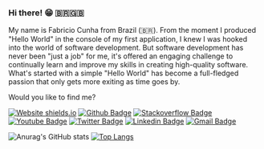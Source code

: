 ### Hi there! 😁 🇧🇷🇬🇧

My name is Fabricio Cunha from Brazil (🇧🇷). From the moment I produced "Hello World" in the console of my first application, I knew I was hooked into
the world of software development. But software development has never been "just a job" for me, it's offered an
engaging challenge to continually learn and improve my skills in creating high-quality software. What's started
with a simple "Hello World" has become a full-fledged passion that only gets more exiting as time goes by.

Would you like to find me?


[![Website shields.io](https://img.shields.io/website-up-down-green-red/http/shields.io.svg)](https://fabriciocunha.co.uk/)
[![Github Badge](https://img.shields.io/badge/-Github-000?style=flat-square&logo=Github&logoColor=white&link=https://github.com/fabriciocunhauk)](https://github.com/fabriciocunhauk)
[![Stackoverflow Badge](https://img.shields.io/badge/-Stackoverflow-4CA143?style=flat-square&logo=Stackoverflow&logoColor=white&link=https://pt.stackoverflow.com/users/93508/lucas-bittencourt)](https://stackoverflow.com/users/13144771/fabricio-cunha)
[![Youtube Badge](https://img.shields.io/badge/-Youtube-FF0000?style=flat-square&labelColor=FF0000&logo=youtube&logoColor=white&link=https://www.youtube.com/channel/UCwmFwHHnWhL6p_OrzKkeWpQ?view_as=subscriber)](https://www.youtube.com/channel/UCwmFwHHnWhL6p_OrzKkeWpQ?view_as=subscriber)
[![Twitter Badge](https://img.shields.io/badge/-Twitter-1ca0f1?style=flat-square&labelColor=1ca0f1&logo=twitter&logoColor=white&link=https://twitter.com/fabriciocunhadv)](https://twitter.com/fabriciocunhadv)
[![Linkedin Badge](https://img.shields.io/badge/-LinkedIn-blue?style=flat-square&logo=Linkedin&logoColor=white&link=https://www.linkedin.com/in/fabricio-cunha-7b7392162/)](https://www.linkedin.com/in/fabricio-cunha-7b7392162/)
[![Gmail Badge](https://img.shields.io/badge/-Gmail-c14438?style=flat-square&logo=Gmail&logoColor=white&link=mailto:fabriciocunhadeveloper@gmail.com)](mailto:fabriciocunhadeveloper@gmail.com)

![Anurag's GitHub stats](https://github-readme-stats.vercel.app/api?username=fabriciocunhauk&show_icons=true&theme=dracula)
[![Top Langs](https://github-readme-stats.vercel.app/api/top-langs/?username=fabriciocunhauk&layout=compact&theme=dracula)](https://github.com/fabriciocunhauk/github-readme-stats)



